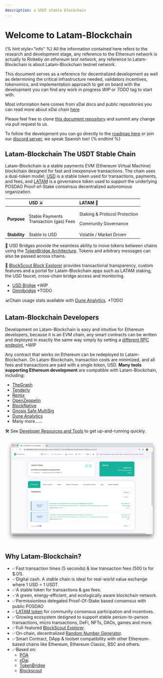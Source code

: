 ```yaml
---
description: a USDT stable blockchain
---
```


# Welcome to Latam-Blockchain

{% hint style="info" %}
All the information contained here refers to the research and development stage, any reference to the Ethereum network is actually to Rinkeby _an ethereum test network_, any reference to Latam-Blockchain is about Latam-Blockchain testnet network.

This document serves as a reference for decentralized development as well as determining the critical infrastructure needed, validators incentives, tokenomics, and implementation approach to get on board with the development you can find any work in progress _WIP_ or _TODO_ tag to start with.

Most information here comes from xDai docs and public repositories you can read more about xDai chain [here](https://www.xdaichain.com/)

Please feel free to clone [this document repository](https://github.com/latam-blockchain/website/tree/EN) and summit any change via pull request to us.

To follow the development you can go directly to the [roadmap here](about-latam-blockchain/roadmap.md) or join our [discord server](https://discord.gg/TncBuWdY6B), we speak Spanish too!
{% endhint %}

## Latam-Blockchain The USDT Stable Chain

Latam-Blockchain is a stable payments EVM \(Ethereum Virtual Machine\) blockchain designed for fast and inexpensive transactions. The chain uses a dual-token model; [USD](for-users/get-usd-coin/) is a stable token used for transactions, payments, and fees, and [LATAM](latam/latam-token/) is a governance token used to support the underlying POSDAO Proof-of-Stake consensus decentralized autonomous organization.

<table>
  <thead>
    <tr>
      <th style="text-align:left"></th>
      <th style="text-align:left">USD &#x2694;</th>
      <th style="text-align:left">LATAM &#x1F9B8;</th>
    </tr>
  </thead>
  <tbody>
    <tr>
      <td style="text-align:left"><b>Purpose</b>
      </td>
      <td style="text-align:left">Stable Payments
        <br />Transaction (gas) Fees</td>
      <td style="text-align:left">
        <p>Staking &amp; Protocol Protection</p>
        <p>Community Governance</p>
      </td>
    </tr>
    <tr>
      <td style="text-align:left"><b>Stability</b>
      </td>
      <td style="text-align:left">Stable to USD</td>
      <td style="text-align:left">Volatile / Market Driven</td>
    </tr>
  </tbody>
</table>

🌉 USD Bridges provide the seamless ability to move tokens between chains using the [TokenBridge Architecture](https://docs.tokenbridge.net/). Tokens and arbitrary messages can also be passed across chains.

🔎 [BlockScout Block Explorer](https://explorer.latam-blockchain.com) provides transactional transparency, custom features and a portal for Latam-Blockchain apps such as LATAM staking, the USD faucet, cross-chain bridge access and monitoring.

* [USD Bridge](https://latam-blockchain.github.io/old-poa-bridge-ui/) \*WIP
* [Omnibridge](./) \*TODO 

📊Chain usage stats available with [Dune Analytics](https://duneanalytics.com/maxaleks/xDai-Usage). \*TODO

## **Latam-Blockchain Developers**

Development on Latam-Blockchain is easy and intuitive for Ethereum developers, because it is an EVM chain, any smart contracts can be written and deployed in exactly the same way simply by setting a [different RPC endpoint.](for-developers/developer-resources.md#json-rpc-endpoints) \*WIP

Any contract that works on Ethereum can be redeployed to Latam-Blockchain. On Latam-Blockchain, transaction costs are minimized, and all fees and transactions are paid with a single token, USD. **Many tools supporting Ethereum development** are compatible with Latam-Blockchain, including:

* [TheGraph](https://thegraph.com/)
* [Tenderly](https://tenderly.co/)
* [Remix](https://remix-project.org/)
* [OpenZeppelin](https://openzeppelin.com/)
* [BlockNative](https://www.blocknative.com/)
* [Gnosis Safe MultiSig](https://gnosis-safe.io/)
* [Dune Analytics](https://duneanalytics.com/home)
* Many more......

🛠 See [Developer Resources and Tools](for-developers/developer-resources.md) to get up-and-running quickly.

![BlockScout Explorer for Latam-Blockchain](.gitbook/assets/blockscout.png)

## **Why Latam-Blockchain?**

* ✅Fast transaction times \(5 seconds\) & low transaction fees \(500 tx for $.01\).
* ✅Digital cash. A stable chain is ideal for real-world value exchange where 1 USD = 1 USDT.
* ✅A stable token for transactions & gas fees.
* ✅A green, energy-efficient, and ecologically aware blockchain network.
* ✅Permissionless delegated Proof-Of-Stake based consensus with public POSDAO
* ✅[LATAM token](https://github.com/latam-blockchain/website/tree/6a8c136d94e04b416bd5edfa3716fba8abbc1ed0/for-stakers/latam-token/README.md) for community consensus participation and incentives. 
* ✅Growing ecosystem designed to support stable person-to-person transactions, micro transactions, DeFi, NFTs, DAOs, games and more.
* ✅Full-featured  [BlockScout Explorer](https://explorer.latam-blockchain.com).
* ✅On-chain, decentralized [Random Number Generator](for-developers/on-chain-random-numbers/).
* ✅Smart Contract, DApp & toolset compatibility with other Ethereum-based chains like Ethereum, Ethereum Classic, BSC and others.
* ✅Based on:
  * [POA](https://www.poa.network/)
  * [xDai](https://www.xdaichain.com/)
  * [TokenBridge](https://docs.tokenbridge.net/)
  * [Blockscout](https://docs.blockscout.com/)

